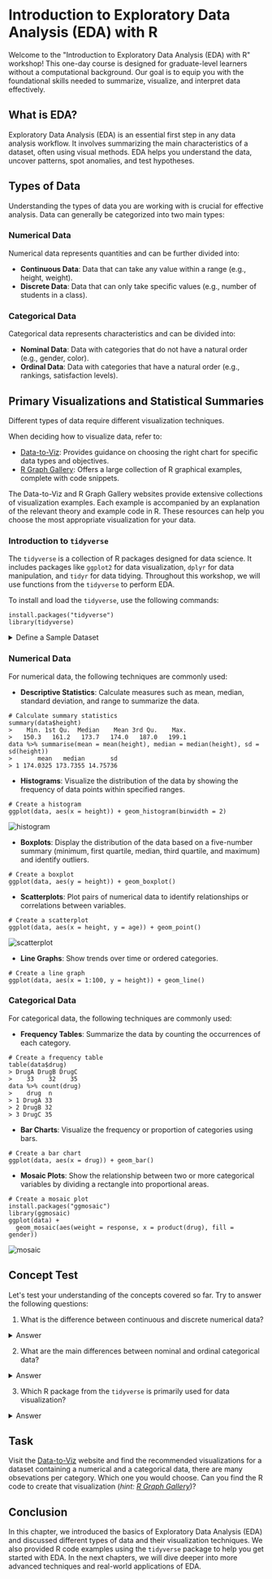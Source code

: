 # Introduction to Exploratory Data Analysis (EDA) with R

Welcome to the "Introduction to Exploratory Data Analysis (EDA) with R" workshop! This one-day course is designed for graduate-level learners without a computational background. Our goal is to equip you with the foundational skills needed to summarize, visualize, and interpret data effectively.

## What is EDA?

Exploratory Data Analysis (EDA) is an essential first step in any data analysis workflow. It involves summarizing the main characteristics of a dataset, often using visual methods. EDA helps you understand the data, uncover patterns, spot anomalies, and test hypotheses.

## Types of Data

Understanding the types of data you are working with is crucial for effective analysis. Data can generally be categorized into two main types:

### Numerical Data

Numerical data represents quantities and can be further divided into:  
- **Continuous Data**: Data that can take any value within a range (e.g., height, weight).  
- **Discrete Data**: Data that can only take specific values (e.g., number of students in a class).

### Categorical Data

Categorical data represents characteristics and can be divided into:  
- **Nominal Data**: Data with categories that do not have a natural order (e.g., gender, color).  
- **Ordinal Data**: Data with categories that have a natural order (e.g., rankings, satisfaction levels).

## Primary Visualizations and Statistical Summaries

Different types of data require different visualization techniques. 

When deciding how to visualize data, refer to:  
- [Data-to-Viz](https://www.data-to-viz.com/): Provides guidance on choosing the right chart for specific data types and objectives.  
- [R Graph Gallery](https://www.r-graph-gallery.com/): Offers a large collection of R graphical examples, complete with code snippets.

The Data-to-Viz and R Graph Gallery websites provide extensive collections of visualization examples. Each example is accompanied by an explanation of the relevant theory and example code in R. These resources can help you choose the most appropriate visualization for your data.

### Introduction to `tidyverse`

The `tidyverse` is a collection of R packages designed for data science. It includes packages like `ggplot2` for data visualization, `dplyr` for data manipulation, and `tidyr` for data tidying. Throughout this workshop, we will use functions from the `tidyverse` to perform EDA.

To install and load the `tidyverse`, use the following commands:
```{r}
install.packages("tidyverse")
library(tidyverse)
```

<details>
<summary>Define a Sample Dataset</summary>

Here is an example of how to define a sample dataset with two categorical columns and three numeric columns (one from a uniform distribution, one from a normal distribution, and one from a binomial distribution):

```{r}
# Define a sample dataset
set.seed(123)
data <- data.frame(
  drug = sample(c("DrugA", "DrugB", "DrugC"), 100, replace = TRUE),
  gender = sample(c("Male", "Female"), 100, replace = TRUE),
  height = runif(100, min = 150, max = 200),  # Uniform distribution
  age = rnorm(100, mean = 50, sd = 10),      # Normal distribution
  response = rbinom(100, size = 1, prob = 0.5) # Binomial distribution
)

# Display the first few rows of the dataset
head(data)
```
</details>

### Numerical Data

For numerical data, the following techniques are commonly used:

- **Descriptive Statistics**: Calculate measures such as mean, median, standard deviation, and range to summarize the data.
``` {r}
# Calculate summary statistics
summary(data$height)
>    Min. 1st Qu.  Median    Mean 3rd Qu.    Max. 
>   150.3   161.2   173.7   174.0   187.0   199.1 
data %>% summarise(mean = mean(height), median = median(height), sd = sd(height))
>       mean   median       sd
> 1 174.0325 173.7355 14.75736
```

- **Histograms**: Visualize the distribution of the data by showing the frequency of data points within specified ranges.
```{r}
# Create a histogram
ggplot(data, aes(x = height)) + geom_histogram(binwidth = 2)
```
![histogram](../assets/plots/height_histogram.png) 

- **Boxplots**: Display the distribution of the data based on a five-number summary (minimum, first quartile, median, third quartile, and maximum) and identify outliers.
```{r}
# Create a boxplot
ggplot(data, aes(y = height)) + geom_boxplot()
```

- **Scatterplots**: Plot pairs of numerical data to identify relationships or correlations between variables.
```{r}
# Create a scatterplot
ggplot(data, aes(x = height, y = age)) + geom_point()
```
![scatterplot](../assets/plots/height_age_scatterplot.png)

- **Line Graphs**: Show trends over time or ordered categories.
```{r}
# Create a line graph
ggplot(data, aes(x = 1:100, y = height)) + geom_line()
```

### Categorical Data

For categorical data, the following techniques are commonly used:

- **Frequency Tables**: Summarize the data by counting the occurrences of each category.
```{r}
# Create a frequency table
table(data$drug)
> DrugA DrugB DrugC 
>    33    32    35 
data %>% count(drug)
>    drug  n
> 1 DrugA 33
> 2 DrugB 32
> 3 DrugC 35
```

- **Bar Charts**: Visualize the frequency or proportion of categories using bars.
```{r}
# Create a bar chart
ggplot(data, aes(x = drug)) + geom_bar()
```

- **Mosaic Plots**: Show the relationship between two or more categorical variables by dividing a rectangle into proportional areas.
```{r}
# Create a mosaic plot
install.packages("ggmosaic")
library(ggmosaic)
ggplot(data) + 
  geom_mosaic(aes(weight = response, x = product(drug), fill = gender))
```
![mosaic](../assets/plots/gender_drug_mosaic.png)

## Concept Test

Let's test your understanding of the concepts covered so far. Try to answer the following questions:

1. What is the difference between continuous and discrete numerical data?
<details>
<summary>Answer</summary>
Continuous data can take any value within a range (e.g., height, weight), while discrete data can only take specific values (e.g., number of students in a class).
</details>

2. What are the main differences between nominal and ordinal categorical data?
<details>
<summary>Answer</summary>
Nominal data has categories without a natural order (e.g., gender, color), while ordinal data has categories with a natural order (e.g., rankings, satisfaction levels).
</details>

3. Which R package from the `tidyverse` is primarily used for data visualization?
<details>
<summary>Answer</summary>
The `ggplot2` package is primarily used for data visualization in the `tidyverse`.
</details>

## Task

Visit the [Data-to-Viz](https://www.data-to-viz.com/) website and find the recommended visualizations for a dataset containing a numerical and a categorical data, there are many obsevations per category. Which one you would choose. Can you find the R code to create that visualization (*hint: [R Graph Gallery](https://www.r-graph-gallery.com/)*)?

## Conclusion

In this chapter, we introduced the basics of Exploratory Data Analysis (EDA) and discussed different types of data and their visualization techniques. We also provided R code examples using the `tidyverse` package to help you get started with EDA. In the next chapters, we will dive deeper into more advanced techniques and real-world applications of EDA.
